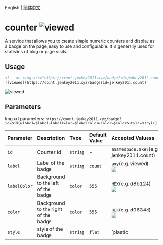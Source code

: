 English | [简体中文](./README.zh-CN.md)
# counter ![viewed](https://count.jenkey2011.xyz/badge?id=jenkey2011.count_viewed)

A service that allows you to create simple numeric counters and display as a badge on the page, easy to use and configurable. It is generally used for statistics of blog or page visits. 

## Usage

```html
<!-- or <img src="https://count.jenkey2011.xyz/badge?id=jenkey2011.count"> -->
![viewed](https://count.jenkey2011.xyz/badge?id=jenkey2011.count)
```
![viewed](https://count.jenkey2011.xyz/badge?id=jenkey2011.count)

## Parameters

Img url parameters: `https://count.jenkey2011.xyz/badge?id=$id[&label=$label&labelColor=$labelColor&color=$color&style=$style]`

|  Parameter |  Description | Type | Default Value | Accepted Valuess | Required
| :------------ | :------------ |:------------ |:------------ |:------------ | :------------ |
| `id` | Counter id  | `string`  | - | `$namespace.$key`(e.g. jenkey2011.count)  |  **Yes** |
| `label` | Label of the badge  | `string` | `count` | `any`(e.g. viewed) <br/>![](https://count.jenkey2011.xyz/badge?id=jenkey2011.count&label=viewed) | **No** |
| `labelColor` | Background to the left of the badge  | `color`  | `555`  | `HEX`(e.g. d8b124)  <br/>![](https://count.jenkey2011.xyz/badge?id=jenkey2011.count&labelColor=d8b124)| **No** |
| `color` | Background to the right of the badge  | `color`  | `555`  | `HEX`(e.g. d9634d) <br/>![](https://count.jenkey2011.xyz/badge?id=jenkey2011.count&color=d9634d)| **No** |
| `style` | style of the badge  | `string`  | `flat`  | `plastic | flat | flat-square | for-the-badge | social` (e.g. for-the-badge) <br/>![](https://count.jenkey2011.xyz/badge?id=jenkey2011.count&style=for-the-badge) | **No** |
